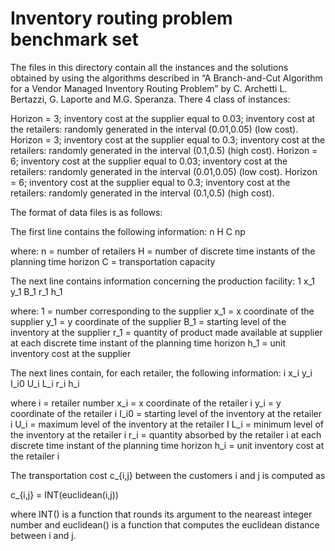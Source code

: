 # Inventory routing problem benchmark set

The files in this directory contain all the instances and the solutions obtained by using the algorithms described in  “A Branch-and-Cut Algorithm for a Vendor Managed Inventory Routing Problem” by C. Archetti L. Bertazzi, G. Laporte and M.G. Speranza. There 4 class of instances: 

Horizon = 3; inventory cost at the supplier equal to 0.03; inventory cost at the retailers: randomly generated in the interval (0.01,0.05) (low cost). 
Horizon = 3; inventory cost at the supplier equal to 0.3; inventory cost at the retailers: randomly generated in the interval (0.1,0.5) (high cost). 
Horizon = 6; inventory cost at the supplier equal to 0.03; inventory cost at the retailers: randomly generated in the interval (0.01,0.05) (low cost). 
Horizon = 6; inventory cost at the supplier equal to 0.3; inventory cost at the retailers: randomly generated in the interval (0.1,0.5) (high cost). 

The format of data files is as follows:

The first line contains the following information: 
n H C np 

where:
n = number of retailers 
H = number of discrete time instants of the planning time horizon 
C  = transportation capacity 

The next line contains information concerning the production facility: 
1 x_1 y_1 B_1 r_1 h_1 

where:
1 =  number corresponding to the supplier 
x_1 = x coordinate of the supplier 
y_1 = y coordinate of the supplier 
B_1 = starting level of the inventory at the supplier 
r_1 = quantity of product made available at supplier at each discrete time instant of the planning time horizon 
h_1 = unit inventory cost at the supplier 

The next lines contain, for each retailer, the following information: 
i x_i y_i I_i0 U_i L_i r_i h_i 

where 
i = retailer number 
x_i = x coordinate of the retailer i 
y_i = y coordinate of the retailer i 
I_i0 = starting level of the inventory at the retailer i 
U_i = maximum level of the inventory at the retailer I 
L_i = minimum level of the inventory at the retailer i 
r_i  = quantity absorbed by the retailer i at each discrete time instant of the planning time horizon 
h_i = unit inventory cost at the retailer i 

The transportation cost c_{i,j} between the customers i and j is computed as  

c_{i,j} = INT(euclidean(i,j))

where INT() is a function that rounds its argument to the neareast integer number and euclidean() is a function that computes the euclidean distance between i and j.

